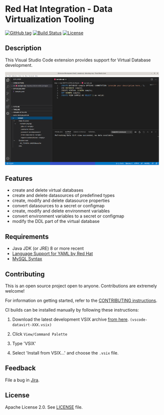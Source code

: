 # Red Hat Integration - Data Virtualization Tooling

[![GitHub tag](https://img.shields.io/github/tag/jboss-fuse/vscode-datavirt.svg?style=plastic)](https://github.com/jboss-fuse/vscode-datavirt/tags)
[![Build Status](https://travis-ci.org/jboss-fuse/vscode-datavirt.svg?branch=master)](https://travis-ci.org/jboss-fuse/vscode-datavirt)
[![License](https://img.shields.io/badge/license-Apache%202-blue.svg)](https://opensource.org/licenses/Apache-2.0)

## Description

This Visual Studio Code extension provides support for Virtual Database development.

![](images/dv_extension.png)

## Features

- create and delete virtual databases
- create and delete datasources of predefined types
- create, modify and delete datasource properties
- convert datasources to a secret or configmap
- create, modify and delete environment variables
- convert environment variables to a secret or configmap
- modify the DDL part of the virtual database

## Requirements

  * Java JDK (or JRE) 8 or more recent
  * [Language Support for YAML by Red Hat](https://marketplace.visualstudio.com/items?itemName=redhat.vscode-yaml)
  * [MySQL Syntax](https://marketplace.visualstudio.com/items?itemName=jakebathman.mysql-syntax)

## Contributing

This is an open source project open to anyone. Contributions are extremely welcome!

For information on getting started, refer to the [CONTRIBUTING instructions](Contributing.md).

CI builds can be installed manually by following these instructions:

  1) Download the latest development VSIX archive [from here](https://download.jboss.org/jbosstools/vscode/snapshots/vscode-datavirt/?C=M;O=D). `(vscode-datavirt-XXX.vsix)`

  2) Click `View/Command Palette` 
  
  3) Type 'VSIX'

  4) Select 'Install from VSIX...' and choose the `.vsix` file.

## Feedback

File a bug in [Jira](https://issues.redhat.com/projects/FUSETOOLS2/).

## License

Apache License 2.0.
See [LICENSE](LICENSE) file.
